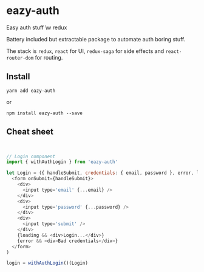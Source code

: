 # eazy-auth

Easy auth stuff \w redux

Battery included but extractable package to automate auth boring stuff.

The stack is `redux`, `react` for UI, `redux-saga` for side effects and `react-router-dom` for routing.

## Install
```
yarn add eazy-auth
```
or
```
npm install eazy-auth --save
```


## Cheat sheet
```js


// Login component
import { withAuthLogin } from 'eazy-auth'

let Login = ({ handleSubmit, credentials: { email, password }, error, loading }) => (
  <form onSubmit={handleSubmit}>
    <div>
      <input type='email' {...email} />
    </div>
    <div>
      <input type='password' {...password} />
    </div>
    <div>
      <input type='submit' />
    </div>
    {loading && <div>Login...</div>}
    {error && <div>Bad credentials</div>}
  </form>
)

login = withAuthLogin()(Login)
```
